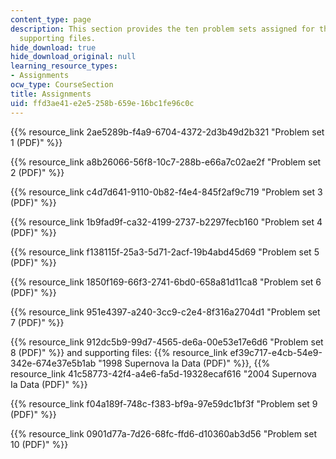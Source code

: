 ```yaml
---
content_type: page
description: This section provides the ten problem sets assigned for the course and
  supporting files.
hide_download: true
hide_download_original: null
learning_resource_types:
- Assignments
ocw_type: CourseSection
title: Assignments
uid: ffd3ae41-e2e5-258b-659e-16bc1fe96c0c
---
```


{{% resource_link 2ae5289b-f4a9-6704-4372-2d3b49d2b321 "Problem set 1 (PDF)" %}}

{{% resource_link a8b26066-56f8-10c7-288b-e66a7c02ae2f "Problem set 2 (PDF)" %}}

{{% resource_link c4d7d641-9110-0b82-f4e4-845f2af9c719 "Problem set 3 (PDF)" %}}

{{% resource_link 1b9fad9f-ca32-4199-2737-b2297fecb160 "Problem set 4 (PDF)" %}}

{{% resource_link f138115f-25a3-5d71-2acf-19b4abd45d69 "Problem set 5 (PDF)" %}}

{{% resource_link 1850f169-66f3-2741-6bd0-658a81d11ca8 "Problem set 6 (PDF)" %}}

{{% resource_link 951e4397-a240-3cc9-c2e4-8f316a2704d1 "Problem set 7 (PDF)" %}}

{{% resource_link 912dc5b9-99d7-4565-de6a-00e53e17e6d6 "Problem set 8 (PDF)" %}} and supporting files: {{% resource_link ef39c717-e4cb-54e9-342e-674e37e5b1ab "1998 Supernova Ia Data (PDF)" %}}, {{% resource_link 41c58773-42f4-a4e6-fa5d-19328ecaf616 "2004 Supernova Ia Data (PDF)" %}}

{{% resource_link f04a189f-748c-f383-bf9a-97e59dc1bf3f "Problem set 9 (PDF)" %}}

{{% resource_link 0901d77a-7d26-68fc-ffd6-d10360ab3d56 "Problem set 10 (PDF)" %}}